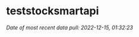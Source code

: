 
<!-- README.md is generated from README.Rmd. Please edit that file -->

# teststocksmartapi

*Date of most recent data pull: 2022-12-15, 01:32:23*
